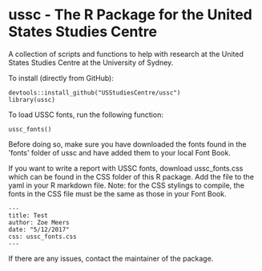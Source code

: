 # ussc - The R Package for the United States Studies Centre
A collection of scripts and functions to help with research at the
United States Studies Centre at the University of Sydney.

To install (directly from GitHub):
```
devtools::install_github("USStudiesCentre/ussc")
library(ussc)
```

To load USSC fonts, run the following function:
```
ussc_fonts()
```
Before doing so, make sure you have downloaded the fonts found in the 'fonts' folder of ussc and have added them to your local Font Book. 

If you want to write a report with USSC fonts, download ussc_fonts.css which can be found in the CSS folder of this R package. Add the file to the yaml in your R markdown file. Note: for the CSS stylings to compile, the fonts in the CSS file must be the same as those in your Font Book. 
```
---
title: Test
author: Zoe Meers
date: "5/12/2017"
css: ussc_fonts.css
---
```

If there are any issues, contact the maintainer of the package.
